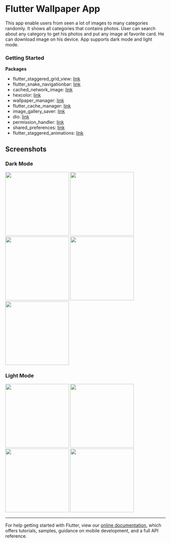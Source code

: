 # Flutter Wallpaper App

This app enable users from seen a lot of images to many categories randomly.
It shows all categories that contains photos.
User can search about any category to get his photos and put any image at favorite card.
He can download image on his device.
App supports dark mode and light mode.


### Getting Started

**Packages**

- flutter_staggered_grid_view: [link](https://pub.dev/packages/flutter_staggered_grid_view)
- flutter_snake_navigationbar: [link](https://pub.dev/packages/flutter_snake_navigationbar)
- cached_network_image: [link](https://pub.dev/packages/cached_network_image)
- hexcolor: [link](https://pub.dev/packages/hexcolor)
- wallpaper_manager: [link](https://pub.dev/packages/wallpaper_manager)
- flutter_cache_manager: [link](https://pub.dev/packages/flutter_cache_manager)
- image_gallery_saver: [link](https://pub.dev/packages/image_gallery_saver)
- dio: [link](https://pub.dev/packages/dio)
- permission_handler: [link](https://pub.dev/packages/permission_handler)
- shared_preferences: [link](https://pub.dev/packages/shared_preferences)
- flutter_staggered_animations: [link](https://pub.dev/packages/flutter_staggered_animations)


## Screenshots 

### Dark Mode
<div>
<img src="https://user-images.githubusercontent.com/67171486/211292423-7dda6c88-2bdc-4106-9350-22d05581a683.jpeg" width="200">
<img src="https://user-images.githubusercontent.com/67171486/211292847-ae4e6f98-eca9-4438-b4f9-a1d5940cf58d.jpeg" width="200">
<img src="https://user-images.githubusercontent.com/67171486/211293044-53b5a426-8603-4b77-a407-6b5d1fe03792.jpeg" width="200">
<img src="https://user-images.githubusercontent.com/67171486/211293266-116c0146-43e8-4d4a-80d9-dbd4cd82aa51.jpeg" width="200">
<img src="https://user-images.githubusercontent.com/67171486/211293426-5349ecf1-934b-45d7-880a-29d0d5575c0e.jpeg" width="200">

</div>

### Light Mode

<div>
<img src="https://user-images.githubusercontent.com/67171486/211294242-50c0bab0-d5fc-443e-a48d-fa8eab58b2ee.jpeg" width="200">
<img src="https://user-images.githubusercontent.com/67171486/211294386-9c98ebc4-a9a9-4240-8477-bd19b024e03e.jpeg" width="200">
<img src="https://user-images.githubusercontent.com/67171486/211294554-4c657698-4e84-4096-b82b-a1d371403abc.jpeg" width="200">
<img src="https://user-images.githubusercontent.com/67171486/211294755-54d3e9ff-b473-451d-80a5-ffd285186b0f.jpeg" width="200">

</div>
 
 <hr>
 
For help getting started with Flutter, view our
[online documentation](https://flutter.dev/docs), which offers tutorials,
samples, guidance on mobile development, and a full API reference.
